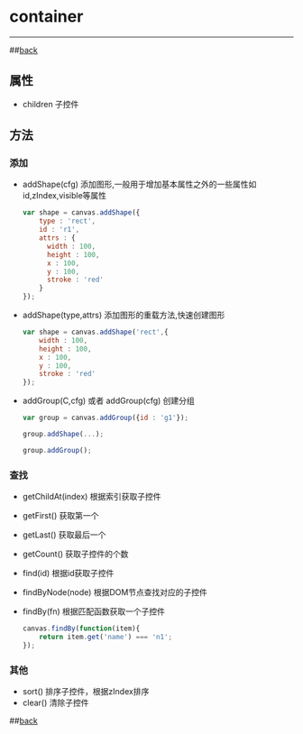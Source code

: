 # container

----

##[back](../)

## 属性

* children 子控件

## 方法

### 添加

* addShape(cfg) 添加图形,一般用于增加基本属性之外的一些属性如id,zIndex,visible等属性 

  ```js
  var shape = canvas.addShape({
      type : 'rect',
      id : 'r1',
      attrs : {
        width : 100,
        height : 100,
        x : 100,
        y : 100,
        stroke : 'red'
      }
  });
  ```
* addShape(type,attrs) 添加图形的重载方法,快速创建图形 

  ```js
  var shape = canvas.addShape('rect',{
      width : 100,
      height : 100,
      x : 100,
      y : 100,
      stroke : 'red'
  });
  ```
* addGroup(C,cfg) 或者 addGroup(cfg) 创建分组 

  ```js
  var group = canvas.addGroup({id : 'g1'});

  group.addShape(...);

  group.addGroup();
  ```

### 查找

* getChildAt(index) 根据索引获取子控件
* getFirst() 获取第一个
* getLast() 获取最后一个
* getCount() 获取子控件的个数
* find(id) 根据id获取子控件
* findByNode(node) 根据DOM节点查找对应的子控件
* findBy(fn) 根据匹配函数获取一个子控件

  ```js
  canvas.findBy(function(item){
      return item.get('name') === 'n1';
  });
  ```

### 其他

* sort() 排序子控件，根据zIndex排序
* clear() 清除子控件

##[back](../)
